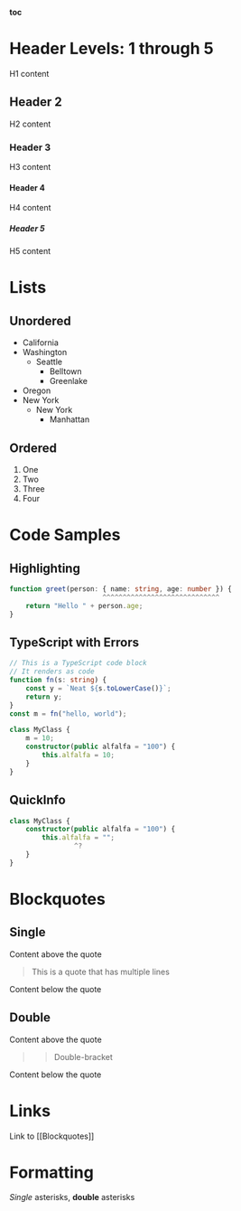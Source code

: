 __toc__

# Header Levels: 1 through 5

H1 content

## Header 2

H2 content

### Header 3

H3 content

#### Header 4

H4 content

##### Header 5

H5 content

# Lists

## Unordered

 * California
 * Washington
   * Seattle
     * Belltown
     * Greenlake
 * Oregon
 * New York
   * New York
     * Manhattan

## Ordered

 1. One
 2. Two
 3. Three
 4. Four


# Code Samples

## Highlighting
```ts
function greet(person: { name: string, age: number }) {
                       ^^^^^^^^^^^^^^^^^^^^^^^^^^^^^
    return "Hello " + person.age;
}
```

## TypeScript with Errors
```ts
// This is a TypeScript code block
// It renders as code
function fn(s: string) {
    const y = `Neat ${s.toLowerCase()}`;
    return y;
}
const m = fn("hello, world");

class MyClass {
    m = 10;
    constructor(public alfalfa = "100") {
        this.alfalfa = 10;
    }
}
```

## QuickInfo

```ts
class MyClass {
    constructor(public alfalfa = "100") {
        this.alfalfa = "";
                ^?
    }
}
```

# Blockquotes

## Single

Content above the quote

> This is a quote that
> has multiple lines

Content below the quote

## Double

Content above the quote

>> Double-bracket

Content below the quote

# Links

Link to [[Blockquotes]]

# Formatting

*Single* asterisks, **double** asterisks

